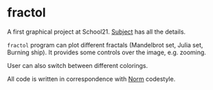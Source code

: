 # fractol

A first graphical project at School21. [Subject](fractol.pdf) has all the details.

`fractol` program can plot different fractals (Mandelbrot set, Julia set, Burning ship). It provides some controls over the image, e.g. zooming.

User can also switch between different colorings.

All code is written in correspondence with [Norm](https://github.com/42School/norminette) codestyle.
